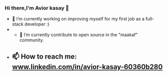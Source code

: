 ### Hi there,I'm Avior kasay 👋

- 🔭 I’m currently working on improving myself for my first job as a full-stack developer :)
- - 🌱 I’m currently contribute to open source in the "maakaf" community.
- 📫 How to reach me: www.linkedin.com/in/avior-kasay-60360b280                                             
  - 

<!--
**Avior95/Avior95** is a ✨ _special_ ✨ repository because its `README.md` (this file) appears on your GitHub profile.

Here are some ideas to get you started:

- 🔭 I’m currently working on ...
- 🌱 I’m currently learning ...
- 👯 I’m looking to collaborate on ...
- 🤔 I’m looking for help with ...
- 💬 Ask me about ...
- 📫 How to reach me: ...
- 😄 Pronouns: ...
- ⚡ Fun fact: ...
-->
